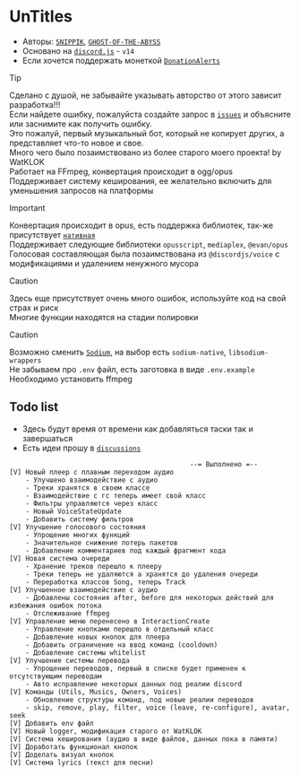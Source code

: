 # UnTitles
- Авторы: [`SNIPPIK`](https://github.com/SNIPPIK), [`GHOST-OF-THE-ABYSS`](https://github.com/GHOST-OF-THE-ABYSS)
- Основано на [`discord.js`](https://discord.js.org) - `v14`
- Если хочется поддержать монеткой [`DonationAlerts`](https://www.donationalerts.com/r/snippik)


> [!TIP]
> Сделано с душой, не забывайте указывать авторство от этого зависит разработка!!!\
> Если найдете ошибку, пожалуйста создайте запрос в [`issues`](https://github.com/SNIPPIK/UnTitles/issues) и объясните или заснимите как получить ошибку.\
> Это пожалуй, первый музыкальный бот, который не копирует других, а представляет что-то новое и свое.\
> Много чего было позаимствовано из более старого моего проекта! by WatKLOK\
> Работает на FFmpeg, конвертация происходит в ogg/opus\
> Поддерживает систему кеширования, ее желательно включить для уменьшения запросов на платформы



> [!IMPORTANT]
> Конвертация происходит в opus, есть поддержка библиотек, так-же присутствует [`нативная`](src/dependencies/voice/audio/Opus.ts)\
> Поддерживает следующие библиотеки `opusscript`, `mediaplex`, `@evan/opus`\
> Голосовая составляющая была позаимствована из `@discordjs/voice` с модификациями и удалением ненужного мусора



> [!CAUTION]
> Здесь еще присутствует очень много ошибок, используйте код на свой страх и риск\
> Многие функции находятся на стадии полировки



> [!CAUTION]
> Возможно сменить [`Sodium`](src/dependencies/voice/audio/Sodium.ts), на выбор есть `sodium-native`, `libsodium-wrappers`\
> Не забываем про `.env` файл, есть заготовка в виде `.env.example`\
> Необходимо установить ffmpeg



## Todo list
- Здесь будут время от времени как добавляться таски так и завершаться
- Есть идеи прошу в [`discussions`](https://github.com/SNIPPIK/UnTitles/discussions)
```text
                                             --= Выполнено =--
[V] Новый плеер с плавным переходом аудио
    - Улучшено взаимодействие с аудио
    - Треки хранятся в своем классе
    - Взаимодействие с гс теперь имеет свой класс
    - Фильтры управляются через класс
    - Новый VoiceStateUpdate
    - Добавить систему фильтров
[V] Улучшение голосового состояния
    - Упрощение многих функций
    - Значительное снижение потерь пакетов
    - Добавление комментариев под каждый фрагмент кода
[V] Новая система очереди
    - Хранение треков перешло к плееру
    - Треки теперь не удаляются а хранятся до удаления очереди
    - Переработка классов Song, теперь Track
[V] Улучшенное взаимодействие с аудио
    - Добавлены состояния after, before для некоторых действий для избежания ошибок потока
    - Отслеживание ffmpeg
[V] Управление меню перенесено в InteractionCreate
    - Управление кнопками перешло в отдельный класс
    - Добавление новых кнопок для плеера
    - Добавить ограничение на ввод команд (cooldown)
    - Добавление системы whitelist
[V] Улучшение системы перевода
    - Упрощение переводов, первый в списке будет применен к отсутствующим переводам
    - Авто исправление некоторых данных под реалии discord
[V] Команды (Utils, Musics, Owners, Voices)
    - Обновление структуры команд, под новые реалии переводов
    - skip, remove, play, filter, voice (leave, re-configure), avatar, seek
[V] Добавить env файл
[V] Новый logger, модификация старого от WatKLOK
[V] Система кеширования (аудио в виде файлов, данных пока в памяти)
[V] Доработать функционал кнопок
[V] Доделать визуал кнопок
[V] Система lyrics (текст для песни)
```
